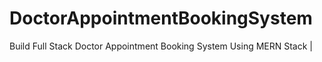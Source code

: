 # DoctorAppointmentBookingSystem
Build Full Stack Doctor Appointment Booking System Using MERN Stack |
